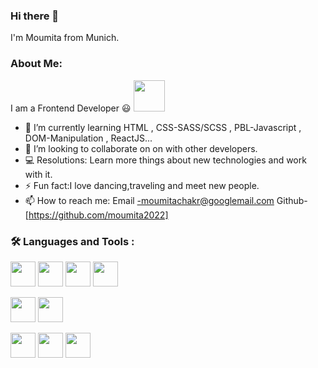 ### Hi there 👋

I'm Moumita from Munich.

### About Me:
I am a Frontend Developer :smiley: <img src="https://media1.giphy.com/media/WtTnAfZn6aVJfBzlN3/200.webp?cid=ecf05e47e00f50kbklc2q0nyokxo5jkgg30hjda4fym5aw9d&rid=200.webp&ct=g" width="50px">

- 🌱 I’m currently learning HTML , CSS-SASS/SCSS , PBL-Javascript , DOM-Manipulation , ReactJS...
- 👯 I’m looking to collaborate on on with other developers.
- 💻 Resolutions: Learn more things about new technologies and work with it.
- ⚡ Fun fact:I love dancing,traveling and meet new people.
- 📫 How to reach me: 
      Email -moumitachakr@googlemail.com
      Github-[https://github.com/moumita2022]

###  🛠️ Languages and Tools :


<img src="https://cdn.jsdelivr.net/gh/devicons/devicon/icons/vscode/vscode-original.svg" width="40" /> <img src="https://cdn.jsdelivr.net/gh/devicons/devicon/icons/github/github-original.svg" width="40"/> <img src="https://cdn.jsdelivr.net/gh/devicons/devicon/icons/html5/html5-original.svg" width="40" /> <img src="https://cdn.jsdelivr.net/gh/devicons/devicon/icons/css3/css3-original.svg" width="40"/> 
           
  <img src="https://cdn.jsdelivr.net/gh/devicons/devicon/icons/bootstrap/bootstrap-original.svg" width ="40" /> <img src="https://cdn.jsdelivr.net/gh/devicons/devicon/icons/sass/sass-original.svg" width= "40"/>
 
 <img src="https://cdn.jsdelivr.net/gh/devicons/devicon/icons/javascript/javascript-original.svg" width="40"/> <img src="https://cdn.jsdelivr.net/gh/devicons/devicon/icons/nodejs/nodejs-original.svg" width="40"/> 
 <img src="https://cdn.jsdelivr.net/gh/devicons/devicon/icons/react/react-original.svg" width="40"/>
          
          
          


          
<!--

**moumita2022/moumita2022** is a ✨ _special_ ✨ repository because its `README.md` (this file) appears on your GitHub profile.

 Here are some ideas to get you started:


- 🔭I’m currently working
- 🤔 I’m looking for help with ...
- 💬 Ask me about ....something
- 😄 Pronouns: ...
 -->

